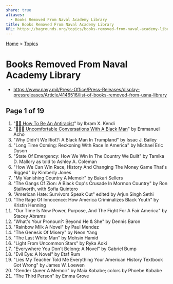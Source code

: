 ```yaml
---
share: true
aliases:
  - Books Removed From Naval Academy Library
title: Books Removed From Naval Academy Library
URL: https://bagrounds.org/topics/books-removed-from-naval-academy-library
---
```

[Home](../index.md) > [Topics](./index.md)  
# Books Removed From Naval Academy Library  
- https://www.navy.mil/Press-Office/Press-Releases/display-pressreleases/Article/4146516/list-of-books-removed-from-usna-library  
  
## Page 1 of 19  
1.  "[✊🏿 How To Be An Antiracist](../books/how-to-be-an-antiracist.md)" by Ibram X. Kendi  
2.  "[😬👨🏿 Uncomfortable Conversations With A Black Man](../books/uncomfortable-conversations-with-a-black-man.md)" by Emmanuel Acho  
3.  "Why Didn't We Riot?: A Black Man In Trumpland" by Issac J. Bailey  
4.  "Long Time Coming: Reckoning With Race In America" by Michael Eric Dyson  
5.  "State Of Emergency: How We Win In The Country We Built" by Tamika D. Mallory as told to Ashley A. Coleman  
6.  "How We Can Win Race, History And Changing The Money Game That's Rigged" by Kimberly Jones  
7.  "My Vanishing Country A Memoir" by Bakari Sellers  
8.  "The Gangs Of Zion: A Black Cop's Crusade In Mormon Country" by Ron Stallworth, with Sofia Quintero  
9.  "American Hate: Survivors Speak Out" edited by Arjun Singh Sethi  
10. "The Rage Of Innocence: How America Criminalizes Black Youth" by Kristin Henning  
11. "Our Time Is Now Power, Purpose, And The Fight For A Fair America" by Stacey Abrams  
12. "What's Your Pronoun?: Beyond He & She" by Dennis Baron  
13. "Rainbow Milk A Novel" by Paul Mendez  
14. "The Genesis Of Misery" by Neon Yang  
15. "The Last White Man" by Mohsin Hamid  
16. "Light From Uncommon Stars" by Ryka Aoki  
17. "Everywhere You Don't Belong: A Novel" by Gabriel Bump  
18. "Evil Eye: A Novel" by Etaf Rum  
19. "Lies My Teacher Told Me Everything Your American History Textbook Got Wrong" by James W. Loewen  
20. "Gender Queer A Memoir" by Maia Kobabe; colors by Phoebe Kobabe  
21. "The Third Person" by Emma Grove  
